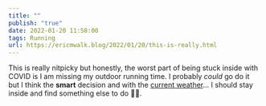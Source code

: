 ```yaml
---
title: ""
publish: "true"
date: 2022-01-20 11:58:00
tags: Running
url: https://ericmwalk.blog/2022/01/20/this-is-really.html
---
```


This is really nitpicky but honestly, the worst part of being stuck inside with COVID is I am missing my outdoor running time. I probably *could* go do it but I think the **smart** decision and with the [current weather](https://darksky.net/details/44.8569,-93.4602/2022-1-20/us12/en)... I should stay inside and find something else to do 🤔😂.